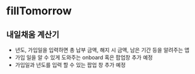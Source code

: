 # fillTomorrow

## 내일채움 계산기 

- 년도, 가입일을 입력하면 총 납부 금액, 해지 시 금액, 남은 기간 등을 알려주는 앱
- 가입 일을 알 수 있게 도와주는 onboard 혹은 팝업창 추가 예정
- 가입일과 년도를 입력 할 수 있는 팝업 창 추가 예정
